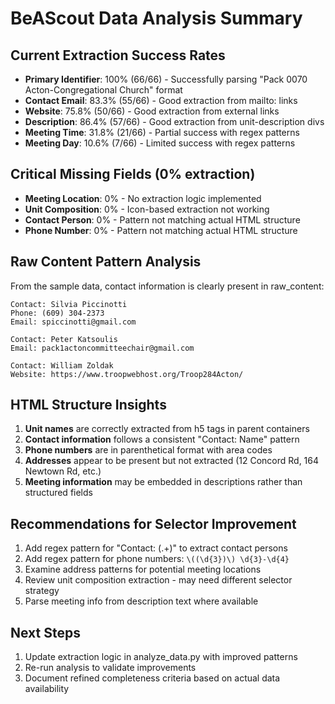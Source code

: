 # BeAScout Data Analysis Summary

## Current Extraction Success Rates
- **Primary Identifier**: 100% (66/66) - Successfully parsing "Pack 0070 Acton-Congregational Church" format
- **Contact Email**: 83.3% (55/66) - Good extraction from mailto: links
- **Website**: 75.8% (50/66) - Good extraction from external links
- **Description**: 86.4% (57/66) - Good extraction from unit-description divs
- **Meeting Time**: 31.8% (21/66) - Partial success with regex patterns
- **Meeting Day**: 10.6% (7/66) - Limited success with regex patterns

## Critical Missing Fields (0% extraction)
- **Meeting Location**: 0% - No extraction logic implemented
- **Unit Composition**: 0% - Icon-based extraction not working
- **Contact Person**: 0% - Pattern not matching actual HTML structure
- **Phone Number**: 0% - Pattern not matching actual HTML structure

## Raw Content Pattern Analysis
From the sample data, contact information is clearly present in raw_content:

```
Contact: Silvia Piccinotti
Phone: (609) 304-2373
Email: spiccinotti@gmail.com
```

```
Contact: Peter Katsoulis
Email: pack1actoncommitteechair@gmail.com
```

```
Contact: William Zoldak
Website: https://www.troopwebhost.org/Troop284Acton/
```

## HTML Structure Insights
1. **Unit names** are correctly extracted from h5 tags in parent containers
2. **Contact information** follows a consistent "Contact: Name" pattern
3. **Phone numbers** are in parenthetical format with area codes
4. **Addresses** appear to be present but not extracted (12 Concord Rd, 164 Newtown Rd, etc.)
5. **Meeting information** may be embedded in descriptions rather than structured fields

## Recommendations for Selector Improvement
1. Add regex pattern for "Contact: (.+)" to extract contact persons
2. Add regex pattern for phone numbers: `\((\d{3})\) \d{3}-\d{4}`
3. Examine address patterns for potential meeting locations
4. Review unit composition extraction - may need different selector strategy
5. Parse meeting info from description text where available

## Next Steps
1. Update extraction logic in analyze_data.py with improved patterns
2. Re-run analysis to validate improvements
3. Document refined completeness criteria based on actual data availability